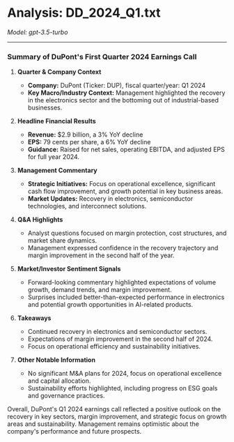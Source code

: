 # Analysis: DD_2024_Q1.txt

*Model: gpt-3.5-turbo*

---

### Summary of DuPont's First Quarter 2024 Earnings Call

1. **Quarter & Company Context**
   - **Company:** DuPont (Ticker: DUP), fiscal quarter/year: Q1 2024
   - **Key Macro/Industry Context:** Management highlighted the recovery in the electronics sector and the bottoming out of industrial-based businesses.

2. **Headline Financial Results**
   - **Revenue:** $2.9 billion, a 3% YoY decline
   - **EPS:** 79 cents per share, a 6% YoY decline
   - **Guidance:** Raised for net sales, operating EBITDA, and adjusted EPS for full year 2024.

3. **Management Commentary**
   - **Strategic Initiatives:** Focus on operational excellence, significant cash flow improvement, and growth potential in key business areas.
   - **Market Updates:** Recovery in electronics, semiconductor technologies, and interconnect solutions.

4. **Q&A Highlights**
   - Analyst questions focused on margin protection, cost structures, and market share dynamics.
   - Management expressed confidence in the recovery trajectory and margin improvement in the second half of the year.

5. **Market/Investor Sentiment Signals**
   - Forward-looking commentary highlighted expectations of volume growth, demand trends, and margin improvement.
   - Surprises included better-than-expected performance in electronics and potential growth opportunities in AI-related products.

6. **Takeaways**
   - Continued recovery in electronics and semiconductor sectors.
   - Expectations of margin improvement in the second half of 2024.
   - Focus on operational efficiency and sustainability initiatives.

7. **Other Notable Information**
   - No significant M&A plans for 2024, focus on operational excellence and capital allocation.
   - Sustainability efforts highlighted, including progress on ESG goals and governance practices.

Overall, DuPont's Q1 2024 earnings call reflected a positive outlook on the recovery in key sectors, margin improvement, and strategic focus on growth areas and sustainability. Management remains optimistic about the company's performance and future prospects.